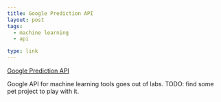 ```yaml
---
title: Google Prediction API
layout: post
tags:
  - machine learning
  - api

type: link
---
```


<a href="http://code.google.com/apis/predict/">Google Prediction API</a>

Google API for machine learning tools goes out of labs.  TODO: find some pet project to play with it.
